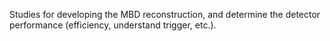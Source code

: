 Studies for developing the MBD reconstruction, and determine the
detector performance (efficiency, understand trigger, etc.).
